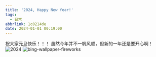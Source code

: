 ```yaml
---
title: '2024, Happy New Year!'
tags:
  - 日常
abbrlink: 1c0214de
date: 2024-01-01 00:19:00
---
```


祝大家元旦快乐！！！
虽然今年并不一帆风顺，但新的一年还是要开心啊！
![2024](https://pic1.zhimg.com/80/v2-9b61bc53f9b1d5709685d6c91909f5d0_1440w.webp)
![bing-wallpaper-fireworks](https://pic4.zhimg.com/80/v2-d4fccb20b739c6b799f25d9d63e14c03_1440w.webp)